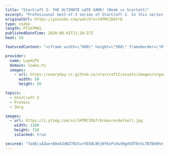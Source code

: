 ```yaml
---
title: "StarCraft 2: THE ULTIMATE LATE GAME! (Neeb vs Scarlett)"
excerpt: "Professional best-of-3 series of StarCraft 2. In this series of games between Neeb and Scarlett we have a variety of strategies. From an epic late game match, to cheesy mind games with Carriers into a Base Race between the Protoss and the Zerg player.  Get more videos & support my work: http://www.patreon.com/lowkotv"
originalUrl: https://youtube.com/watch?v=lHTMCIDGfr8
type: video
length: PT1H7M6S
publishedDateTime: 2020-08-01T11:20:27Z
heat: 50

featuredContent: "<iframe width=\"800\" height=\"500\" frameborder=\"0\" src=\"https://www.youtube.com/embed/lHTMCIDGfr8\" allow=\"accelerometer; autoplay; encrypted-media; gyroscope; picture-in-picture\" allowfullscreen></iframe>"

provider:
  name: LowkoTV
  domain: lowko.tv
  images:
    - url: https://everyday-cc.github.io/starcraft2/assets/images/organizations/lowko.tv-50x50.jpg
      width: 50
      height: 50

topics:
  - StarCraft 2
  - Protoss
  - Zerg

images:
  - url: https://i.ytimg.com/vi/lHTMCIDGfr8/maxresdefault.jpg
    width: 1280
    height: 720
    isCached: true

secured: "7a4EciAZwo+8AeA2dNZ7N1SurX0IWLNhjNYExPsXwVNgdVDT8xtLTB7Dm9hnfWBL2b8HEUcwTMqYqPExlqHc60uitVAsVrC+P4bB0COmeAgdgdNamVCyTwLot5EwAiokUF7p/MjwAUr1jIqBbSGjKIjn0xFjSAY+Rs1o3kd+iYxZ/W2PlDSNctTGCfJHJVA13apGMORW2/2cc9f/ZgnYjpdtcfI0qHXcoWLcz38qAmGh95l2wYdnk46W+g4rvDSjGNEC6jy2fbNR73rQEMuV1Zq32LaGrTgKHAUnQRPlznyqTlAwcsx/lCniYgQxmcDQLeQrV265GlvcSOTfm+/bQimKgPDRmaNkUHibwZavnq1CFN0lsFncrgaz7WKm1m7Lk4mZu0zAcaY7WUTYsy0oOnc5FH7Ra2e3Bj/+IXMId2OU9v6wtnPTqrEEKc+Xn0C7;tpZVPdE5AHVIckPR0lVjJw=="
---
```


